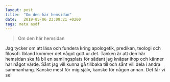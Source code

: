 ```yaml
---
layout: post
title:  "Om den här hemsidan"
date:   2019-05-06 23:08:21 +0200
tags: meta asdf
---
```


> Om den här hemsidan

Jag tycker om att läsa och fundera kring apologetik, predikan, teologi och filosofi. 
Ibland kommer det något gott ur det. 
Tanken är att den här hemsidan ska få bli en samlingsplats för sådant jag knåpar ihop och känner har något värde. 
Sånt jag vill kunna gå tillbaka till och sånt vill dela i andra sammanhang. 
Kanske mest för mig själv, kanske för någon annan. 
Det får vi se!
